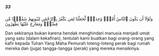 ##### 33

<span class="ayah">وَلَوْلَآ أَن يَكُونَ ٱلنَّاسُ أُمَّةًۭ وَٰحِدَةًۭ لَّجَعَلْنَا لِمَن يَكْفُرُ بِٱلرَّحْمَٰنِ لِبُيُوتِهِمْ سُقُفًۭا مِّن فِضَّةٍۢ وَمَعَارِجَ عَلَيْهَا يَظْهَرُونَ</span>

<span class="ayah_translation">Dan sekiranya bukan karena hendak menghindari manusia menjadi umat yang satu (dalam kekafiran), tentulah kami buatkan bagi orang-orang yang kafir kepada Tuhan Yang Maha Pemurah loteng-loteng perak bagi rumah mereka dan (juga) tangga-tangga (perak) yang mereka menaikinya.</span>
